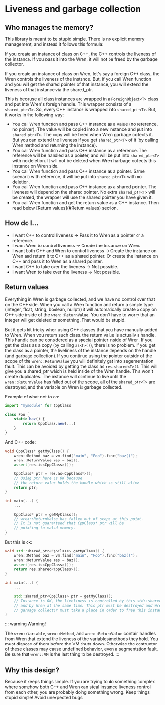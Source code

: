# Liveness and garbage collection

## Who manages the memory?

This library is meant to be stupid simple. There is no explicit memory management, and instead it follows this formula:

If you create an instance of class on C++, the C++ controls the liveness of the instance. If you pass it into the Wren, it will not be freed by the garbage collector. 

If you create an instance of class on Wren, let's say a foreign C++ class, the Wren controls the liveness of the instance. But, if you call Wren function and you will get the shared pointer of that instance, you will extend the liveness of that instance via the shared_ptr. 

This is because all class instances are wrapped in a `ForeignObject<T>` class and put into Wren's foreign handle. This wrapper consists of a `shared_ptr<T>`. So, every C++ instance is wrapped into `shared_ptr<T>`. But, it works in the following way:

* You call Wren function and pass C++ instance as a value (no reference, no pointer). The value will be copied into a new instance and put into `shared_ptr<T>`. The copy will be freed when Wren garbage collects it. But you can extend the liveness if you get `shared_ptr<T>` of it (by calling Wren method and returning the instance).
* You call Wren function and pass C++ instance as a reference. The reference will be handled as a pointer, and will be put into `shared_ptr<T>` with no deletion. It will not be deleted when Wren harbage collects this instance on Wren side.
* You call Wren function and pass C++ instance as a pointer. Same scenario with reference, it will be put into `shared_ptr<T>` with no deletion.
* You call Wren function and pass C++ instance as a shared pointer. The liveness will depend on the shared pointer. No extra `shared_ptr<T>` will be created, the wrapper will use the shared pointer you have given it.
* You call Wren function and get the return value as a C++ instance. Then read below [Return values](#Return values) section.

## How do I...

* I want C++ to control liveness -> Pass it to Wren as a pointer or a reference.
* I want Wren to control liveness -> Create the instance on Wren.
* I want both C++ and Wren to control liveness -> Create the instance on Wren and return it to C++ as a shared pointer. Or create the instance on C++ and pass it to Wren as a shared pointer.
* I want C++ to take over the liveness -> Not possible.
* I want Wren to take over the liveness -> Not possible.

## Return values

Everything in Wren is garbage collected, and we have no control over that on the C++ side. When you call a Wren function and return a simple type (integer, float, string, boolean, nullptr) it will automatically create a copy on C++ side inside of the `wren::ReturnValue`. You don't have to worry that an integer will get deleted or something. That would be stupid.

But it gets bit tricky when using C++ classes that you have manually added to Wren. When you return such class, the return value is actually a handle. This handle can be considered as a special pointer inside of Wren. If you get the class as a copy (by calling `as<T>()`), there is no problem. If you get the class as a pointer, the liveliness of the instance depends on the handle (and garbage collection). If you continue using the pointer outside of the scope of the `wren::ReturnValue` you will definitely get into segementation fault. This can be avoided by getting the class as `res.shared<T>()`. This will give you a shared_ptr which is held inside of the Wren handle. This won't create duplicates. The instance will continue to live until the `wren::ReturnValue` has falled out of the scope, all of the `shared_ptr<T>` are destroyed, and the variable on Wren is garbage collected.

Example of what not to do:

```js
import "mymodule" for CppClass

class Foo {
    static baz() {
        return CppClass.new(...)
    }
}
```

And C++ code:

```cpp
void CppClass* getMyClass() {
    wren::Method baz = vm.find("main", "Foo").func("baz()");
    wren::ReturnValue res = baz();
    assert(res.is<CppClass>());

    CppClass* ptr = res.as<CppClass*>();
    // Using ptr here is OK because
    // the return value holds the handle which is still alive
    return ptr;
}

int main(...) {
    ...

    CppClass* ptr = getMyClass();
    // wren::ReturnValue has fallen out of scope at this point.
    // It is not guaranteed that CppClass* ptr will be 
    // pointing to valid memory.
}
```

But this is ok:

```cpp
void std::shared_ptr<CppClass> getMyClass() {
    wren::Method baz = vm.find("main", "Foo").func("baz()");
    wren::ReturnValue res = baz();
    assert(res.is<CppClass>());
    return res.shared<CppClass>();
}

int main(...) {
    ...

    std::shared_ptr<CppClass> ptr = getMyClass();
    // Instance is OK, the liveliness is controlled by this std::shared_ptr
    // and by Wren at the same time. This ptr must be destroyed and Wren's 
    // garbage collector must take a place in order to free this instance.
}
```

::: warning
Warning!

The `wren::Variable`, `wren::Method`, and `wren::ReturnValue` contain handles from Wren that extend the liveness of the variables/methods they hold. You must dispose of them before the VM shuts down. Otherwise the destructor of these classes may cause undefined behavior, even a segmentation fault. Be sure that `wren::VM` is the last thing to be destroyed.
:::

## Why this design?

Because it keeps things simple. If you are trying to do something complex where somehow both C++ and Wren can steal instance liveness control from each other, you are probably doing something wrong. Keep things stupid simple! Avoid unexpected bugs.

